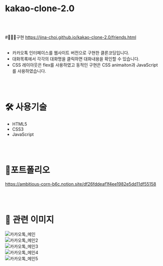 # kakao-clone-2.0
<br/>
<br/>

#👩🏻‍💻구현
https://jina-choi.github.io/kakao-clone-2.0/friends.html
<br/>
<br/>

- 카카오톡 인터페이스를 웹사이트 버전으로 구현한 클론코딩입니다.
- 대화목록에서 각각의 대화명을 클릭하면 대화내용을 확인할 수 있습니다.
- CSS 레이아웃은 flex를 사용하였고 동적인 구현은 CSS animaiton과 JavaScript를 사용하였습니다.

<br/>
<br/>

# 🛠 사용기술
- HTML5
- CSS3
- JavaScript

<br/>
<br/>

# 📖포트폴리오
https://ambitious-corn-b6c.notion.site/df26fddeaf1f4ee1982e5dd11df55158

<br/>
<br/>

# 🙂 관련 이미지
![카카오톡_메인](https://user-images.githubusercontent.com/54574730/194704388-f4c85f71-de0f-4abd-868c-87c99011d1e8.PNG)
<br/>![카카오톡_메인2](https://user-images.githubusercontent.com/54574730/194704389-e08644da-2333-46fb-a412-b73ad67f3f09.PNG)
<br/>![카카오톡_메인3](https://user-images.githubusercontent.com/54574730/194704390-bb02bbeb-0328-406d-9633-923f541c015f.PNG)
<br/>![카카오톡_메인4](https://user-images.githubusercontent.com/54574730/194704391-2cb49a9f-be91-4621-84d6-ce1987674437.PNG)
<br/>![카카오톡_메인5](https://user-images.githubusercontent.com/54574730/194704392-3ebc72b3-1765-4134-9553-80f74f9665ec.PNG)
